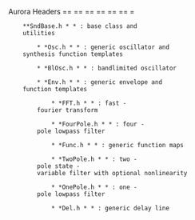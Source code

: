 Aurora Headers == == == == == ==
    =

        **SndBase.h * * : base class and
        utilities

            * *Osc.h * * : generic oscillator and
        synthesis function templates

            * *BlOsc.h * * : bandlimited oscillator

            * *Env.h * * : generic envelope and
        function templates

                * *FFT.h * * : fast -
            fourier transform

                * *FourPole.h * * : four -
            pole lowpass filter

                * *Func.h * * : generic function maps

                * *TwoPole.h * * : two -
            pole state -
            variable filter with optional nonlinearity

                * *OnePole.h * * : one -
            pole lowpass filter

                * *Del.h * * : generic delay line
